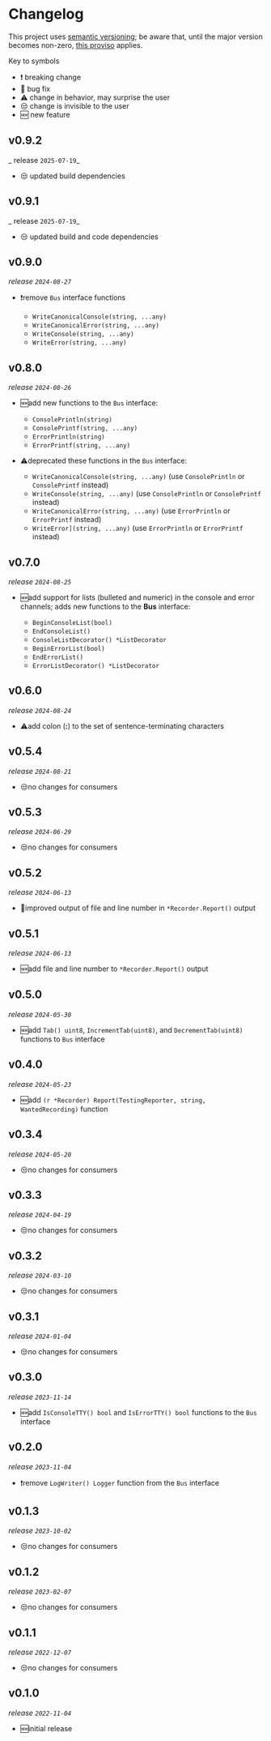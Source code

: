# Changelog

This project uses [semantic versioning](https://semver.org/); be aware that, until the major version becomes non-zero,
[this proviso](https://semver.org/#spec-item-4) applies.

Key to symbols

- ❗ breaking change
- 🐛 bug fix
- ⚠️ change in behavior, may surprise the user
- 😒 change is invisible to the user
- 🆕 new feature

## v0.9.2

_ release `2025-07-19`_

- 😒 updated build dependencies

## v0.9.1

_ release `2025-07-19`_

- 😒 updated build and code dependencies

## v0.9.0

_release `2024-08-27`_

- ❗remove `Bus` interface functions

    - `WriteCanonicalConsole(string, ...any)`
    - `WriteCanonicalError(string, ...any)`
    - `WriteConsole(string, ...any)`
    - `WriteError(string, ...any)`

## v0.8.0

_release `2024-08-26`_

- 🆕add new functions to the `Bus` interface:

  - `ConsolePrintln(string)`
  - `ConsolePrintf(string, ...any)`
  - `ErrorPrintln(string)`
  - `ErrorPrintf(string, ...any)`

- ⚠️deprecated these functions in the `Bus` interface:

  - `WriteCanonicalConsole(string, ...any)` (use `ConsolePrintln` or `ConsolePrintf` instead)
  - `WriteConsole(string, ...any)` (use `ConsolePrintln` or `ConsolePrintf` instead)
  - `WriteCanonicalError(string, ...any)` (use `ErrorPrintln` or `ErrorPrintf` instead)
  - `WriteError](string, ...any)` (use `ErrorPrintln` or `ErrorPrintf` instead)

## v0.7.0

_release `2024-08-25`_

- 🆕add support for lists (bulleted and numeric) in the console and error channels; adds new functions to the **Bus**
interface:

    - `BeginConsoleList(bool)`
    - `EndConsoleList()`
    - `ConsoleListDecorator() *ListDecorator`
    - `BeginErrorList(bool)`
    - `EndErrorList()`
    - `ErrorListDecorator() *ListDecorator`


## v0.6.0

_release `2024-08-24`_

- ⚠️add colon (**:**) to the set of sentence-terminating characters

## v0.5.4

_release `2024-08-21`_

- 😒no changes for consumers

## v0.5.3

_release `2024-06-29`_

- 😒no changes for consumers

## v0.5.2

_release `2024-06-13`_

- 🐛improved output of file and line number in `*Recorder.Report()` output

## v0.5.1

_release `2024-06-13`_

- 🆕add file and line number to `*Recorder.Report()` output

## v0.5.0

_release `2024-05-30`_

- 🆕add `Tab() uint8`, `IncrementTab(uint8)`, and `DecrementTab(uint8)` functions to `Bus` interface

## v0.4.0

_release `2024-05-23`_

- 🆕add `(r *Recorder) Report(TestingReporter, string, WantedRecording)` function

## v0.3.4

_release `2024-05-20`_

- 😒no changes for consumers

## v0.3.3

_release `2024-04-19`_

- 😒no changes for consumers

## v0.3.2

_release `2024-03-10`_

- 😒no changes for consumers

## v0.3.1

_release `2024-01-04`_

- 😒no changes for consumers

## v0.3.0

_release `2023-11-14`_

- 🆕add `IsConsoleTTY() bool` and `IsErrorTTY() bool` functions to the `Bus` interface

## v0.2.0

_release `2023-11-04`_

- ❗remove `LogWriter() Logger` function from the `Bus` interface

## v0.1.3

_release `2023-10-02`_

- 😒no changes for consumers

## v0.1.2

_release `2023-02-07`_

- 😒no changes for consumers

## v0.1.1

_release `2022-12-07`_

- 😒no changes for consumers

## v0.1.0

_release `2022-11-04`_

- 🆕initial release